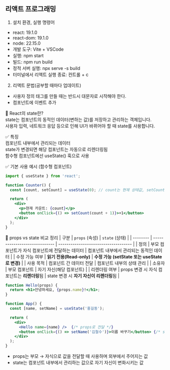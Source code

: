 ## 리액트 프로그래밍
1. 설치 환경, 실행 명령어
 - react: 19.1.0
 - react-dom: 19.1.0
 - node: 22.15.0
 - 개발 도구: Vite + VSCode
 - 실행: npm start
 - 빌드: npm run build
 - 정적 서버 실행: npx serve -s build
 - 터미널에서 리액트 실행 종료: 컨트롤 + c  
2. 리액트 문법(공부할 때마다 업데이트)
 - 사용자 정의 태그를 만들 때는 반드시 대문자로 시작해야 한다.
 - 컴포넌트에 이벤트 추가

📌 React의 state란?  
state는 컴포넌트의 동적인 데이터(변하는 값)를 저장하고 관리하는 객체입니다.  
사용자 입력, 네트워크 응답 등으로 인해 UI가 바뀌어야 할 때 state를 사용합니다.  

✅ 특징  
컴포넌트 내부에서 관리되는 데이터  
state가 변경되면 해당 컴포넌트는 자동으로 리렌더링됨  
함수형 컴포넌트에선 useState() 훅으로 사용

✅ 기본 사용 예시 (함수형 컴포넌트)
```jsx
import { useState } from 'react';

function Counter() {
  const [count, setCount] = useState(0); // count는 현재 상태값, setCount는 상태 변경 함수

  return (
    <div>
      <p>현재 카운트: {count}</p>
      <button onClick={() => setCount(count + 1)}>+1</button>
    </div>
  );
}
```
🔄 props vs state 비교 정리
| 구분       | `props` (속성)                  | `state` (상태)                         |
| -------- | ----------------------------- | ------------------------------------ |
| 정의       | 부모 컴포넌트가 자식 컴포넌트에 전달하는 데이터    | 컴포넌트 내부에서 관리되는 동적인 데이터               |
| 수정 가능 여부 | **읽기 전용(Read-only)**          | **수정 가능 (setState 또는 useState로 변경)** |
| 사용 목적    | 컴포넌트 간 데이터 전달                 | 컴포넌트 내부의 상태 관리                       |
| 소유자      | 부모 컴포넌트                       | 자기 자신(해당 컴포넌트)                       |
| 리렌더링 여부  | props 변경 시 자식 컴포넌트는 **리렌더링**됨 | state 변경 시 **자기 자신이 리렌더링**됨          |
```jsx
function Hello(props) {
  return <h1>안녕하세요, {props.name}!</h1>;
}

function App() {
  const [name, setName] = useState('홍길동');

  return (
    <div>
      <Hello name={name} />  {/* props로 전달 */}
      <button onClick={() => setName('김철수')}>이름 바꾸기</button> {/* state로 관리 */}
    </div>
  );
}
```  
- props는 부모 → 자식으로 값을 전달할 때 사용하며 외부에서 주어지는 값  
- state는 컴포넌트 내부에서 관리하는 값으로 자기 자신이 변화시키는 값